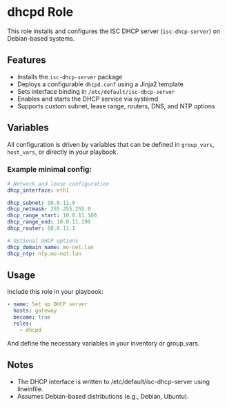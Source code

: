 # dhcpd Role

This role installs and configures the ISC DHCP server (`isc-dhcp-server`) on Debian-based systems.

## Features

- Installs the `isc-dhcp-server` package
- Deploys a configurable `dhcpd.conf` using a Jinja2 template
- Sets interface binding in `/etc/default/isc-dhcp-server`
- Enables and starts the DHCP service via systemd
- Supports custom subnet, lease range, routers, DNS, and NTP options

## Variables

All configuration is driven by variables that can be defined in `group_vars`, `host_vars`, or directly in your playbook.

### Example minimal config:

```yaml
# Network and lease configuration
dhcp_interface: eth1

dhcp_subnet: 10.0.11.0
dhcp_netmask: 255.255.255.0
dhcp_range_start: 10.0.11.100
dhcp_range_end: 10.0.11.199
dhcp_router: 10.0.11.1

# Optional DHCP options
dhcp_domain_name: mo-net.lan
dhcp_ntp: ntp.mo-net.lan
```

## Usage

Include this role in your playbook:

``` yaml
- name: Set up DHCP server
  hosts: gateway
  become: true
  roles:
    - dhcpd
```

And define the necessary variables in your inventory or group_vars.

## Notes
- The DHCP interface is written to /etc/default/isc-dhcp-server using lineinfile.
- Assumes Debian-based distributions (e.g., Debian, Ubuntu).
